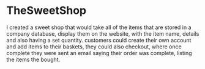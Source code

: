 # TheSweetShop
I created a sweet shop that would take all of the items that are stored in a company database, display them on the website, with the item name, details and also having a set quantity. customers could create their own account and add items to their baskets, they could also checkout, where once complete they were sent an email saying their order was complete, listing the items the bought. 
